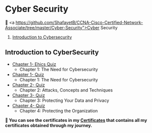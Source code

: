 # Cyber Security


 🔶 <a https://github.com/ShafayetB/CCNA-Cisco-Certified-Network-Associate/tree/master/Cyber-Security">Cyber Security </a>

1. [Introduction to Cybersecurity](https://github.com/ShafayetB/CCNA-Cisco-Certified-Network-Associate/tree/master/Cyber-Security/Introduction%20to%20CyberSecurity)



## Introduction to CyberSecurity

- [Chapter 1- Ehics Quiz](https://github.com/ShafayetB/CCNA-Cisco-Certified-Network-Associate/tree/master/Cyber-Security/Introduction%20to%20CyberSecurity/Quizzes)
  - Chapter 1: The Need for Cybersecurity
- [Chapter 1- Quiz](https://github.com/ShafayetB/CCNA-Cisco-Certified-Network-Associate/tree/master/Cyber-Security/Introduction%20to%20CyberSecurity/Quizzes)
  - Chapter 1: The Need for Cybersecurity
- [Chapter 2- Quiz](https://github.com/ShafayetB/CCNA-Cisco-Certified-Network-Associate/tree/master/Cyber-Security/Introduction%20to%20CyberSecurity/Quizzes)
  - Chapter 2: Attacks, Concepts and Techniques
- [Chapter 3- Quiz](https://github.com/ShafayetB/CCNA-Cisco-Certified-Network-Associate/tree/master/Cyber-Security/Introduction%20to%20CyberSecurity/Quizzes)
  - Chapter 3: Protecting Your Data and Privacy
- [Chapter 4- Quiz](https://github.com/ShafayetB/CCNA-Cisco-Certified-Network-Associate/tree/master/Cyber-Security/Introduction%20to%20CyberSecurity/Quizzes)
  - Chapter 4: Protecting the Organization


<strong><p>🔷 You can see the certificates in my <a href="https://github.com/ShafayetB/Certificates">Certificates</a> that contains all my certificates obtained through my journey.</strong></p><br>
